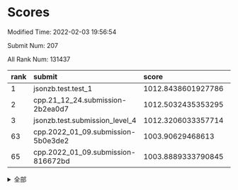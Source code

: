 # Scores

Modified Time: 2022-02-03 19:56:54

Submit Num: 207

All Rank Num: 131437

| rank |               submit               |       score        |       sigma        | pk_num |
| :--- | :--------------------------------- | :----------------- | :----------------- | :----- |
| 1    | jsonzb.test.test_1                 | 1012.8438601927786 | 0.8184176456203522 | 2536   |
| 2    | cpp.21_12_24.submission-2b2ea0d7   | 1012.5032435353295 | 0.8429413555348415 | 2541   |
| 3    | jsonzb.test.submission_level_4     | 1012.3206033357714 | 0.7960916540897267 | 2537   |
| 63   | cpp.2022_01_09.submission-5b0e3de2 | 1003.90629468613   | 0.6971545354658621 | 2547   |
| 65   | cpp.2022_01_09.submission-816672bd | 1003.8889333790845 | 0.7191230460015409 | 2535   |


<details>
<summary>全部</summary>

| rank |                 submit                 |       score        |       sigma        | pk_num |
| :--- | :------------------------------------- | :----------------- | :----------------- | :----- |
| 1    | jsonzb.test.test_1                     | 1012.8438601927786 | 0.8184176456203522 | 2536   |
| 2    | cpp.21_12_24.submission-2b2ea0d7       | 1012.5032435353295 | 0.8429413555348415 | 2541   |
| 3    | jsonzb.test.submission_level_4         | 1012.3206033357714 | 0.7960916540897267 | 2537   |
| 4    | gobigger.level_3.submission_level_3_18 | 1012.1554847540525 | 0.7828939314094915 | 2543   |
| 5    | gobigger.level_3.submission_level_3_3  | 1011.7213135967023 | 0.7904676215909465 | 2539   |
| 6    | gobigger.level_3.submission_level_3_13 | 1011.4723900197235 | 0.777333017652807  | 2537   |
| 7    | gobigger.level_3.submission_level_3_14 | 1011.1796940226149 | 0.7874354261203799 | 2542   |
| 8    | gobigger.level_3.submission_level_3_35 | 1011.0221478140888 | 0.7940116040451478 | 2544   |
| 9    | gobigger.level_3.submission_level_3_34 | 1011.0010735178687 | 0.7741400068247862 | 2543   |
| 10   | gobigger.level_3.submission_level_3_9  | 1010.9592335734593 | 0.782198928789001  | 2541   |
| 11   | gobigger.level_3.submission_level_3_26 | 1010.9533444032321 | 0.7782762245828131 | 2538   |
| 12   | gobigger.level_3.submission_level_3_21 | 1010.9260468887577 | 0.7713330253630398 | 2539   |
| 13   | gobigger.level_3.submission_level_3_38 | 1010.9129042843806 | 0.7440174070496386 | 2543   |
| 14   | gobigger.level_3.submission_level_3_25 | 1010.8420495069035 | 0.7724375453356982 | 2537   |
| 15   | gobigger.level_3.submission_level_3_16 | 1010.7913884262185 | 0.7762415310647278 | 2541   |
| 16   | gobigger.level_3.submission_level_3_49 | 1010.7434580384858 | 0.8030652069085946 | 2537   |
| 17   | gobigger.level_3.submission_level_3_32 | 1010.7108710373986 | 0.7769861903750531 | 2539   |
| 18   | gobigger.level_3.submission_level_3_20 | 1010.5856532656423 | 0.7629179249100212 | 2535   |
| 19   | gobigger.level_3.submission_level_3_48 | 1010.5681735585287 | 0.77563404431393   | 2540   |
| 20   | gobigger.level_3.submission_level_3_15 | 1010.5359230606432 | 0.7659157141756254 | 2537   |
| 21   | gobigger.level_3.submission_level_3_30 | 1010.5259604043133 | 0.7698936463112395 | 2534   |
| 22   | gobigger.level_3.submission_level_3_4  | 1010.501034167817  | 0.7690175560774031 | 2542   |
| 23   | gobigger.level_3.submission_level_3_10 | 1010.4086910053985 | 0.7628816486542527 | 2538   |
| 24   | gobigger.level_3.submission_level_3_40 | 1010.282677647091  | 0.7858356353230512 | 2536   |
| 25   | gobigger.level_3.submission_level_3_46 | 1010.265498036581  | 0.7625142013451426 | 2542   |
| 26   | gobigger.level_3.submission_level_3_41 | 1010.2005116706313 | 0.7435169343072304 | 2532   |
| 27   | gobigger.level_3.submission_level_3_22 | 1010.1149467205796 | 0.7684008181621541 | 2541   |
| 28   | gobigger.level_3.submission_level_3_6  | 1010.1148297529785 | 0.7523952508562733 | 2541   |
| 29   | gobigger.level_3.submission_level_3_36 | 1010.0404836823392 | 0.7595308083394667 | 2538   |
| 30   | gobigger.level_3.submission_level_3_28 | 1010.0316492854922 | 0.7408941862389742 | 2542   |
| 31   | gobigger.level_3.submission_level_3_37 | 1010.0204607733003 | 0.7499697985539364 | 2539   |
| 32   | gobigger.level_3.submission_level_3_5  | 1010.0063280172594 | 0.7687010645761975 | 2545   |
| 33   | gobigger.level_3.submission_level_3_44 | 1009.9576425155302 | 0.7500506664054515 | 2541   |
| 34   | gobigger.level_3.submission_level_3_19 | 1009.954996867665  | 0.7633762596522377 | 2544   |
| 35   | gobigger.level_3.submission_level_3_31 | 1009.9453239178371 | 0.7686337139486947 | 2536   |
| 36   | gobigger.level_3.submission_level_3_23 | 1009.9228130104195 | 0.748579853727579  | 2540   |
| 37   | gobigger.level_3.submission_level_3_29 | 1009.8072361909358 | 0.7570164835785023 | 2535   |
| 38   | gobigger.level_3.submission_level_3_0  | 1009.7472871487532 | 0.7719848873205051 | 2538   |
| 39   | gobigger.level_3.submission_level_3_17 | 1009.6530552446039 | 0.7640481311652473 | 2542   |
| 40   | gobigger.level_3.submission_level_3_12 | 1009.5066567782115 | 0.7506557365739365 | 2541   |
| 41   | gobigger.level_3.submission_level_3_7  | 1009.5026997516694 | 0.7736607809486491 | 2544   |
| 42   | gobigger.level_3.submission_level_3_33 | 1009.4838215847276 | 0.7603319045076172 | 2543   |
| 43   | gobigger.level_3.submission_level_3_47 | 1009.4176635273938 | 0.7541907732930028 | 2540   |
| 44   | gobigger.level_3.submission_level_3_2  | 1009.3038917388938 | 0.7330854352084978 | 2540   |
| 45   | gobigger.level_3.submission_level_3_24 | 1009.2213806777593 | 0.7752420859463484 | 2535   |
| 46   | gobigger.level_3.submission_level_3_43 | 1009.1844429990881 | 0.7538384335953806 | 2539   |
| 47   | gobigger.level_3.submission_level_3_27 | 1009.1233113077986 | 0.7591405576320769 | 2538   |
| 48   | gobigger.level_3.submission_level_3_39 | 1008.9974308188696 | 0.775193455200767  | 2542   |
| 49   | gobigger.level_3.submission_level_3_11 | 1008.9465055810093 | 0.7625650079239046 | 2541   |
| 50   | gobigger.level_3.submission_level_3_42 | 1008.84891470416   | 0.745020632056332  | 2539   |
| 51   | gobigger.level_3.submission_level_3_8  | 1008.6540213148896 | 0.7515338523011116 | 2541   |
| 52   | gobigger.level_3.submission_level_3_1  | 1008.523488236414  | 0.7463260843142502 | 2539   |
| 53   | gobigger.level_3.submission_level_3_45 | 1008.2899622248128 | 0.7313453876308096 | 2543   |
| 54   | gobigger.level_1.submission_level_1_32 | 1005.8106184787187 | 0.7323054904758629 | 2536   |
| 55   | gobigger.level_1.submission_level_1_5  | 1004.5801626786033 | 0.7261981826886529 | 2543   |
| 56   | gobigger.level_1.submission_level_1_10 | 1004.5045809546558 | 0.7173643745187889 | 2542   |
| 57   | gobigger.level_1.submission_level_1_6  | 1004.3652255148488 | 0.7310506918739952 | 2537   |
| 58   | gobigger.level_1.submission_level_1_33 | 1004.1660784723703 | 0.7079508252474788 | 2538   |
| 59   | gobigger.level_1.submission_level_1_30 | 1004.1468506209823 | 0.7247230234363305 | 2538   |
| 60   | gobigger.level_1.submission_level_1_23 | 1003.9789080957195 | 0.7361204906563186 | 2536   |
| 61   | gobigger.level_1.submission_level_1_8  | 1003.9576667124057 | 0.7250375628595568 | 2545   |
| 62   | gobigger.level_1.submission_level_1_4  | 1003.9099841729666 | 0.714163740223605  | 2540   |
| 63   | cpp.2022_01_09.submission-5b0e3de2     | 1003.90629468613   | 0.6971545354658621 | 2547   |
| 64   | gobigger.level_1.submission_level_1_18 | 1003.8900726644274 | 0.7220951351718852 | 2539   |
| 65   | cpp.2022_01_09.submission-816672bd     | 1003.8889333790845 | 0.7191230460015409 | 2535   |
| 66   | gobigger.level_1.submission_level_1_21 | 1003.8645105792202 | 0.7292201085199348 | 2532   |
| 67   | gobigger.level_1.submission_level_1_20 | 1003.8315993244586 | 0.734119122488886  | 2540   |
| 68   | gobigger.level_1.submission_level_1_48 | 1003.6687462293044 | 0.7206907763105177 | 2541   |
| 69   | gobigger.level_1.submission_level_1_29 | 1003.616527147445  | 0.711774468343086  | 2540   |
| 70   | gobigger.level_1.submission_level_1_43 | 1003.598223630206  | 0.7116408068599643 | 2541   |
| 71   | gobigger.level_1.submission_level_1_49 | 1003.5744162668296 | 0.7259158996495213 | 2543   |
| 72   | gobigger.level_1.submission_level_1_31 | 1003.5340257935003 | 0.7221910483726497 | 2540   |
| 73   | gobigger.level_1.submission_level_1_28 | 1003.5186182882352 | 0.7224118877077481 | 2537   |
| 74   | gobigger.level_1.submission_level_1_13 | 1003.4625149973104 | 0.7138619942177815 | 2542   |
| 75   | gobigger.level_1.submission_level_1_9  | 1003.4184917878437 | 0.7119389433084619 | 2539   |
| 76   | gobigger.level_1.submission_level_1_26 | 1003.4028483550344 | 0.7155679613642659 | 2539   |
| 77   | gobigger.level_1.submission_level_1_12 | 1003.3860880400846 | 0.714392355717429  | 2539   |
| 78   | gobigger.level_1.submission_level_1_7  | 1003.3775167909828 | 0.7073535110405228 | 2542   |
| 79   | gobigger.level_1.submission_level_1_40 | 1003.3109375520136 | 0.720266747680655  | 2538   |
| 80   | gobigger.level_1.submission_level_1_42 | 1003.2416486736349 | 0.7204424031026587 | 2539   |
| 81   | gobigger.level_1.submission_level_1_35 | 1003.2362826613978 | 0.7148144044645464 | 2542   |
| 82   | gobigger.level_1.submission_level_1_14 | 1003.2258750647728 | 0.7181504742835021 | 2541   |
| 83   | gobigger.level_1.submission_level_1_15 | 1003.2114031614544 | 0.7308711187238298 | 2540   |
| 84   | gobigger.level_1.submission_level_1_41 | 1003.1677920125803 | 0.7141875008704622 | 2537   |
| 85   | gobigger.level_1.submission_level_1_19 | 1003.1141885046553 | 0.7105021580281894 | 2540   |
| 86   | gobigger.level_1.submission_level_1_25 | 1003.1130716321412 | 0.701203971088873  | 2542   |
| 87   | gobigger.level_1.submission_level_1_38 | 1003.1120324298493 | 0.7178136479960843 | 2544   |
| 88   | gobigger.level_1.submission_level_1_45 | 1003.0917153285191 | 0.7159936446451522 | 2537   |
| 89   | gobigger.level_1.submission_level_1_11 | 1003.0669956958685 | 0.7077235979587233 | 2539   |
| 90   | gobigger.level_1.submission_level_1_16 | 1003.0305999405961 | 0.7150572417938718 | 2536   |
| 91   | gobigger.level_1.submission_level_1_34 | 1003.0271454588362 | 0.7194551196480431 | 2544   |
| 92   | gobigger.level_1.submission_level_1_37 | 1003.0087569490647 | 0.7129319209125226 | 2542   |
| 93   | gobigger.level_1.submission_level_1_1  | 1002.9254085360553 | 0.7103530598177225 | 2539   |
| 94   | gobigger.level_1.submission_level_1_24 | 1002.8630794386228 | 0.710591029444844  | 2539   |
| 95   | gobigger.level_1.submission_level_1_27 | 1002.8535255271117 | 0.7176134550226027 | 2539   |
| 96   | gobigger.level_1.submission_level_1_22 | 1002.832998513765  | 0.7328666406849051 | 2539   |
| 97   | gobigger.level_1.submission_level_1_47 | 1002.7716464809288 | 0.724393171204459  | 2539   |
| 98   | gobigger.level_1.submission_level_1_2  | 1002.738449261552  | 0.7155003620258218 | 2540   |
| 99   | gobigger.level_1.submission_level_1_36 | 1002.596940510908  | 0.7089358405066002 | 2543   |
| 100  | gobigger.level_1.submission_level_1_17 | 1002.4246337054744 | 0.7250788084346841 | 2537   |
| 101  | gobigger.level_1.submission_level_1_39 | 1002.3666637994119 | 0.7116485502115274 | 2534   |
| 102  | gobigger.level_1.submission_level_1_44 | 1002.3538048871596 | 0.7161710951291547 | 2541   |
| 103  | gobigger.level_1.submission_level_1_3  | 1002.272772744206  | 0.7096518595175416 | 2537   |
| 104  | gobigger.level_1.submission_level_1_46 | 1002.2104272562666 | 0.7252545842711398 | 2537   |
| 105  | gobigger.level_1.submission_level_1_0  | 1002.2002866082903 | 0.7182483842454592 | 2535   |
| 106  | gobigger.random.submission_random_7    | 997.1767476606221  | 0.7175876379662275 | 2538   |
| 107  | gobigger.random.submission_random_36   | 996.9311099458948  | 0.7067484965303753 | 2542   |
| 108  | gobigger.random.submission_random_1    | 996.9141829704271  | 0.7063351830414245 | 2542   |
| 109  | gobigger.random.submission_random_6    | 996.7824236850219  | 0.715367657198299  | 2538   |
| 110  | gobigger.random.submission_random_18   | 996.761366487384   | 0.7091781761631814 | 2536   |
| 111  | gobigger.random.submission_random_5    | 996.6684679833627  | 0.701198954810254  | 2538   |
| 112  | gobigger.random.submission_random_37   | 996.5096544520778  | 0.7097004080238328 | 2545   |
| 113  | gobigger.random.submission_random_25   | 996.4661980542472  | 0.7115632604581752 | 2543   |
| 114  | gobigger.random.submission_random_41   | 996.451225273785   | 0.7136145586935073 | 2541   |
| 115  | gobigger.random.submission_random_12   | 996.4345079919527  | 0.6970088208171382 | 2538   |
| 116  | gobigger.random.submission_random_27   | 996.3762143724801  | 0.703669349449527  | 2536   |
| 117  | gobigger.random.submission_random_10   | 996.2773977977937  | 0.7118750279474096 | 2542   |
| 118  | gobigger.random.submission_random_40   | 996.0714993264284  | 0.7083136301516668 | 2537   |
| 119  | gobigger.random.submission_random_24   | 996.0657649336986  | 0.7141314031535392 | 2539   |
| 120  | gobigger.random.submission_random_16   | 996.0179368209357  | 0.7066848718955742 | 2544   |
| 121  | gobigger.random.submission_random_2    | 996.0161186005124  | 0.7028277869867745 | 2538   |
| 122  | gobigger.random.submission_random_28   | 995.9519484166302  | 0.7266167405810124 | 2540   |
| 123  | gobigger.random.submission_random_30   | 995.8913747235846  | 0.702935720662244  | 2536   |
| 124  | gobigger.random.submission_random_35   | 995.8748815708616  | 0.7137837595920492 | 2545   |
| 125  | gobigger.random.submission_random_38   | 995.8677640685501  | 0.7022070993893682 | 2537   |
| 126  | gobigger.random.submission_random_26   | 995.8283564771535  | 0.7100776965970984 | 2537   |
| 127  | gobigger.random.submission_random_14   | 995.8212192523519  | 0.7056394801003125 | 2537   |
| 128  | gobigger.random.submission_random_29   | 995.755700461768   | 0.7114194124822294 | 2540   |
| 129  | gobigger.random.submission_random_48   | 995.7488586059212  | 0.7051033893333576 | 2538   |
| 130  | gobigger.random.submission_random_33   | 995.6705184938338  | 0.7119719061835312 | 2545   |
| 131  | gobigger.random.submission_random_31   | 995.624732307897   | 0.7043654630736884 | 2538   |
| 132  | gobigger.random.submission_random_39   | 995.6070510067221  | 0.7242861811009587 | 2538   |
| 133  | gobigger.random.submission_random_47   | 995.5406993580215  | 0.7175494869638892 | 2541   |
| 134  | gobigger.random.submission_random_34   | 995.5239523294221  | 0.708710170784684  | 2548   |
| 135  | gobigger.random.submission_random_20   | 995.5071394233198  | 0.7060964615266392 | 2545   |
| 136  | gobigger.random.submission_random_0    | 995.4808063030014  | 0.7210778376966004 | 2538   |
| 137  | gobigger.random.submission_random_22   | 995.4726645534313  | 0.7129635447535759 | 2538   |
| 138  | gobigger.random.submission_random_8    | 995.4606491147887  | 0.7048397137521146 | 2536   |
| 139  | gobigger.random.submission_random_19   | 995.419720127686   | 0.7015235043684155 | 2537   |
| 140  | gobigger.random.submission_random_45   | 995.3894552197133  | 0.7137804620778395 | 2539   |
| 141  | gobigger.random.submission_random_44   | 995.3164291252606  | 0.706720525168688  | 2546   |
| 142  | gobigger.random.submission_random_46   | 995.3062213090722  | 0.7303432356962094 | 2538   |
| 143  | gobigger.random.submission_random_49   | 995.282764297958   | 0.7117497802011276 | 2540   |
| 144  | gobigger.random.submission_random_15   | 995.1718240164536  | 0.7197536756272106 | 2538   |
| 145  | gobigger.random.submission_random_43   | 995.1704300265892  | 0.7088112498123467 | 2546   |
| 146  | gobigger.random.submission_random_42   | 995.1539119846545  | 0.7292550750531521 | 2543   |
| 147  | gobigger.random.submission_random_4    | 995.1087471802703  | 0.7151669174111495 | 2539   |
| 148  | gobigger.random.submission_random_13   | 995.0658910799245  | 0.7084443379268183 | 2539   |
| 149  | gobigger.random.submission_random_11   | 995.0398697029703  | 0.7179713870506778 | 2539   |
| 150  | gobigger.random.submission_random_3    | 995.0162372352412  | 0.7097796778021008 | 2541   |
| 151  | gobigger.random.submission_random_32   | 994.9717371779524  | 0.7230306480583713 | 2539   |
| 152  | gobigger.random.submission_random_9    | 994.8373458698923  | 0.7006903572777797 | 2539   |
| 153  | gobigger.random.submission_random_17   | 994.7174133753439  | 0.7070639240834674 | 2540   |
| 154  | gobigger.random.submission_random_23   | 994.3112347256971  | 0.7246752055300362 | 2542   |
| 155  | gobigger.random.submission_random_21   | 994.14969258042    | 0.7289519403019832 | 2531   |
| 156  | gobigger.level_2.submission_level_2_16 | 993.5481573558434  | 0.7290941971233172 | 2540   |
| 157  | gobigger.level_2.submission_level_2_30 | 993.4466975282445  | 0.7286497054189798 | 2542   |
| 158  | gobigger.level_2.submission_level_2_20 | 993.2785106915105  | 0.7254332331931178 | 2542   |
| 159  | gobigger.level_2.submission_level_2_17 | 993.2160573295932  | 0.7408527804506725 | 2540   |
| 160  | gobigger.level_2.submission_level_2_9  | 993.1194976545133  | 0.727844874921257  | 2541   |
| 161  | gobigger.level_2.submission_level_2_47 | 992.9638048304095  | 0.742955288592679  | 2543   |
| 162  | gobigger.level_2.submission_level_2_27 | 992.8701669324536  | 0.7323315100705771 | 2542   |
| 163  | gobigger.level_2.submission_level_2_3  | 992.8440337342766  | 0.7338042542666526 | 2534   |
| 164  | gobigger.level_2.submission_level_2_40 | 992.7911922546457  | 0.7370014489473172 | 2548   |
| 165  | gobigger.level_2.submission_level_2_0  | 992.7127100000025  | 0.738613680106817  | 2540   |
| 166  | gobigger.level_2.submission_level_2_15 | 992.6963659931266  | 0.7492221689079502 | 2536   |
| 167  | gobigger.level_2.submission_level_2_33 | 992.6161239070426  | 0.7501780679912161 | 2539   |
| 168  | gobigger.level_2.submission_level_2_14 | 992.6103121856025  | 0.7490458420644798 | 2540   |
| 169  | gobigger.level_2.submission_level_2_31 | 992.5849839661118  | 0.7376628190771962 | 2542   |
| 170  | gobigger.level_2.submission_level_2_1  | 992.4868084224235  | 0.7368081154763667 | 2541   |
| 171  | gobigger.level_2.submission_level_2_11 | 992.4859774884789  | 0.7319122470712327 | 2542   |
| 172  | gobigger.level_2.submission_level_2_41 | 992.4688820696545  | 0.7285676026903185 | 2546   |
| 173  | gobigger.level_2.submission_level_2_24 | 992.4172887544071  | 0.7457304720219775 | 2533   |
| 174  | gobigger.level_2.submission_level_2_46 | 992.3600489497758  | 0.7476825593083044 | 2544   |
| 175  | gobigger.level_2.submission_level_2_28 | 992.2528013859655  | 0.7409262476158637 | 2542   |
| 176  | gobigger.level_2.submission_level_2_13 | 992.2499853915313  | 0.7344694918294516 | 2542   |
| 177  | gobigger.level_2.submission_level_2_7  | 992.2470313887031  | 0.7503469823537885 | 2542   |
| 178  | gobigger.level_2.submission_level_2_34 | 992.2229653525634  | 0.7392282782224138 | 2548   |
| 179  | gobigger.level_2.submission_level_2_22 | 992.2125420525707  | 0.7648696648699363 | 2534   |
| 180  | gobigger.level_2.submission_level_2_8  | 992.0693389942419  | 0.746762305866914  | 2536   |
| 181  | gobigger.level_2.submission_level_2_6  | 992.0357057242943  | 0.7485874697875928 | 2537   |
| 182  | gobigger.level_2.submission_level_2_10 | 992.02039570478    | 0.7484825320709654 | 2539   |
| 183  | gobigger.level_2.submission_level_2_18 | 992.0071812070216  | 0.7586119941014571 | 2539   |
| 184  | gobigger.level_2.submission_level_2_42 | 991.9641161478341  | 0.7370625071140439 | 2545   |
| 185  | gobigger.level_2.submission_level_2_25 | 991.9270351342633  | 0.7404191627080222 | 2538   |
| 186  | gobigger.level_2.submission_level_2_43 | 991.9009125487909  | 0.7292753960430953 | 2540   |
| 187  | gobigger.level_2.submission_level_2_44 | 991.8922375079952  | 0.7566157372093054 | 2539   |
| 188  | gobigger.level_2.submission_level_2_48 | 991.8541230082686  | 0.7468322385467944 | 2538   |
| 189  | gobigger.level_2.submission_level_2_4  | 991.784490666532   | 0.7399003602951751 | 2543   |
| 190  | gobigger.level_2.submission_level_2_2  | 991.7505714202382  | 0.7584095924381249 | 2539   |
| 191  | gobigger.level_2.submission_level_2_39 | 991.7244352483281  | 0.750153107933714  | 2536   |
| 192  | gobigger.level_2.submission_level_2_19 | 991.644517632438   | 0.746850074637367  | 2539   |
| 193  | gobigger.level_2.submission_level_2_5  | 991.549671822008   | 0.7304401641098782 | 2539   |
| 194  | gobigger.level_2.submission_level_2_29 | 991.4987532273991  | 0.7371934413789141 | 2540   |
| 195  | gobigger.level_2.submission_level_2_35 | 991.3400686983658  | 0.7481305808984545 | 2541   |
| 196  | gobigger.level_2.submission_level_2_36 | 991.3387895816337  | 0.7442627062551284 | 2541   |
| 197  | gobigger.level_2.submission_level_2_12 | 991.2802438522402  | 0.7567743756881107 | 2542   |
| 198  | gobigger.level_2.submission_level_2_49 | 991.2616569851067  | 0.7488695639804416 | 2540   |
| 199  | gobigger.level_2.submission_level_2_38 | 991.1880716003249  | 0.7581227389805797 | 2546   |
| 200  | gobigger.level_2.submission_level_2_45 | 991.1531390845123  | 0.7465621850374937 | 2543   |
| 201  | gobigger.level_2.submission_level_2_37 | 991.1522738522732  | 0.7569657660547793 | 2539   |
| 202  | gobigger.level_2.submission_level_2_32 | 990.7872109229207  | 0.7474338096155002 | 2541   |
| 203  | gobigger.level_2.submission_level_2_23 | 990.701898733266   | 0.7743319535406428 | 2539   |
| 204  | gobigger.level_2.submission_level_2_26 | 990.1877830046234  | 0.7961264393412194 | 2542   |
| 205  | gobigger.level_2.submission_level_2_21 | 989.6956729847069  | 0.7577217429415922 | 2541   |
| 206  | gobigger.none.submission_none_0        | 977.1391577034732  | 1.4153436088900553 | 2542   |
| 207  | gobigger.none.submission_none_1        | 975.1837158968965  | 1.5422020086229633 | 2543   |

</details>